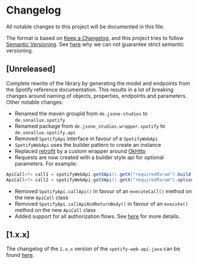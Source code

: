 # Changelog
All notable changes to this project will be documented in this file.

The format is based on [Keep a Changelog](https://keepachangelog.com/en/1.0.0/),
and this project tries to follow [Semantic Versioning](https://semver.org/spec/v2.0.0.html).
See [here](https://github.com/sonallux/spotify-web-api#versioning) why we can not guarantee strict semantic versioning.

## [Unreleased]
Complete rewrite of the library by generating the model and endpoints from the Spotify reference documentation. This results in a lot of breaking changes around naming of objects, properties, endpoints and parameters. Other notable changes:

- Renamed the maven groupId from `de.jsone-studios` to `de.sonallux.spotify`
- Renamed package from `de.jsone_studios.wrapper.spotify` to `de.sonallux.spotify.api`
- Removed `SpotifyApi` interface in favour of a `SpotifyWebApi`
- `SpotifyWebApi` uses the builder pattern to create an instance
- Replaced [retrofit](https://square.github.io/retrofit) by a custom wrapper around [OkHttp](https://square.github.io/okhttp)
- Requests are now created with a builder style api for optional parameters. For example:
```java
ApiCall<?> call1 = spotifyWebApi.getXApi().getX("requiredParam").build();
ApiCall<?> call2 = spotifyWebApi.getXApi().getX("requiredParam").optionalParam1("Y").build();
```
- Removed `SpotifyApi.callApi()` in favour of an `executeCall()` method on the new `ApiCall` class
- Removed `SpotifyApi.callApiAndReturnBody()` in favour of an `execute()` method on the new `ApiCall` class
- Added support for all authorization flows. See [here](https://github.com/sonallux/spotify-web-api/tree/master/spotify-web-api-java#authorization) for more details.

## [1.x.x]
The changelog of the `1.x.x` version of the `spotify-web-api-java` can be found [here](https://github.com/sonallux/spotify-web-api-java/blob/master/CHANGELOG.md).
